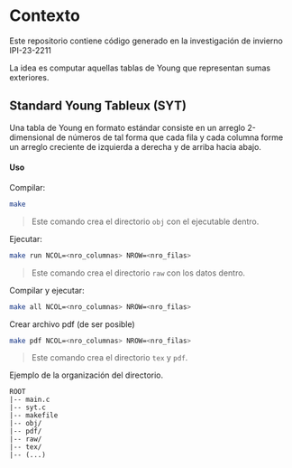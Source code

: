 # Contexto

Este repositorio contiene código generado
en la investigación de invierno IPI-23-2211

La idea es computar aquellas tablas de Young que
representan sumas exteriores.

## Standard Young Tableux (SYT)

Una tabla de Young en formato estándar consiste en
un arreglo 2-dimensional de números
de tal forma que cada fila y cada columna forme un
arreglo creciente de izquierda a derecha y de arriba
hacia abajo.

#### Uso

Compilar:
```sh
make
```
> Este comando crea el directorio `obj` con el ejecutable dentro.

Ejecutar:
```sh
make run NCOL=<nro_columnas> NROW=<nro_filas>
```
> Este comando crea el directorio `raw` con los datos dentro.

Compilar y ejecutar:
```sh
make all NCOL=<nro_columnas> NROW=<nro_filas>
```

Crear archivo pdf (de ser posible)
```sh
make pdf NCOL=<nro_columnas> NROW=<nro_filas>
```
> Este comando crea el directorio `tex` y `pdf`.

Ejemplo de la organización del directorio.
```
ROOT
|-- main.c
|-- syt.c
|-- makefile
|-- obj/
|-- pdf/
|-- raw/
|-- tex/
|-- (...)
```

